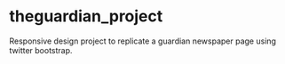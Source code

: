 # theguardian_project
Responsive design project to replicate a guardian newspaper page using twitter bootstrap.
